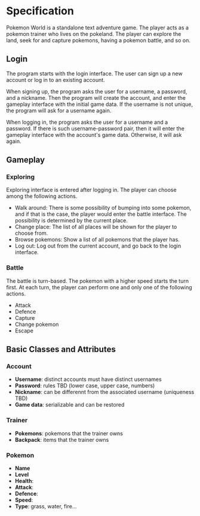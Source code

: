 # Specification

Pokemon World is a standalone text adventure game. The player acts as a pokemon trainer who lives 
on the pokeland. The player can explore the land, seek for and capture pokemons, 
having a pokemon battle, and so on.

## Login

The program starts with the login interface. The user can sign up a new account or log in to an 
existing account. 

When signing up, the program asks the user for a username, a password, and a 
nickname. Then the program will create the account, and enter the gameplay interface 
with the initial game data. If the username is not unique, the program will ask 
for a username again.

When logging in, the program asks the user for a username and a password. If there is such 
username-password pair, then it will enter the gameplay interface with the account's 
game data. Otherwise, it will ask again.

## Gameplay

### Exploring

Exploring interface is entered after logging in. 
The player can choose among the following actions.

- Walk around: There is some possibility of bumping into some pokemon, and if that is the case, 
the player would enter the battle interface. The possibility is determined by the current place.
- Change place: The list of all places will be shown for the player to choose from.
- Browse pokemons: Show a list of all pokemons that the player has.
- Log out: Log out from the current account, and go back to the login interface.

### Battle

The battle is turn-based. The pokemon with a higher speed starts the 
turn first. At each turn, the player can perform one and only one of the following actions.

- Attack
- Defence
- Capture
- Change pokemon
- Escape

## Basic Classes and Attributes

### Account

- **Username**: distinct accounts must have distinct usernames
- **Password**: rules TBD (lower case, upper case, numbers)
- **Nickname**: can be differennt from the associated username (uniqueness TBD)
- **Game data**: serializable and can be restored

### Trainer

- **Pokemons**: pokemons that the trainer owns
- **Backpack**: items that the trainer owns

### Pokemon

- **Name**
- **Level**
- **Health**: 
- **Attack**: 
- **Defence**: 
- **Speed**: 
- **Type**: grass, water, fire...


